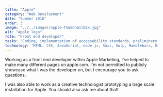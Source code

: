 ```yaml
---
title: "Apple"
category: "Web Development"
date: "Summer 2018"
order: 3
image: "../../images/apple-thumbnail@2x.jpg"
alt: "Apple logo"
role: "Front end developer"
tasks: "Coding, implementation of accessability standards, preliminary QA testing"
technology: "HTML, CSS, JavaScript, node.js, Sass, Gulp, Handlebars, Greensock, three.js, internal Apple libraries"
---
```


Working as a front end developer within Apple Marketing, I've helped to make many different pages on apple.com. I'm not permitted to publicly showcase what I was the developer on, but I encourage you to ask questions.

I was also able to work as a creative technologist prototyping a large scale installation for Apple. You should also ask me about that!
